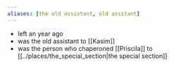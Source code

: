 ```yaml
---
aliases: [the old assistant, old assitant]
---
```

- left an year ago
- was the old assistant to [[Kasim]]
- was the person who chaperoned [[Priscila]] to [[../places/the_special_section|the special section]]
